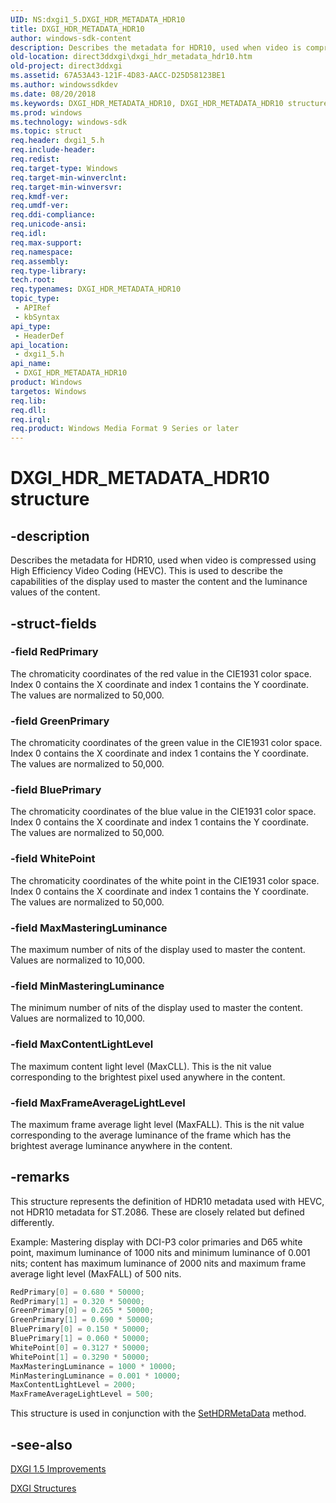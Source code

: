 ```yaml
---
UID: NS:dxgi1_5.DXGI_HDR_METADATA_HDR10
title: DXGI_HDR_METADATA_HDR10
author: windows-sdk-content
description: Describes the metadata for HDR10, used when video is compressed using High Efficiency Video Coding (HEVC).
old-location: direct3ddxgi\dxgi_hdr_metadata_hdr10.htm
old-project: direct3ddxgi
ms.assetid: 67A53A43-121F-4D83-AACC-D25D58123BE1
ms.author: windowssdkdev
ms.date: 08/20/2018
ms.keywords: DXGI_HDR_METADATA_HDR10, DXGI_HDR_METADATA_HDR10 structure [DXGI], direct3ddxgi.dxgi_hdr_metadata_hdr10, dxgi1_5/DXGI_HDR_METADATA_HDR10
ms.prod: windows
ms.technology: windows-sdk
ms.topic: struct
req.header: dxgi1_5.h
req.include-header: 
req.redist: 
req.target-type: Windows
req.target-min-winverclnt: 
req.target-min-winversvr: 
req.kmdf-ver: 
req.umdf-ver: 
req.ddi-compliance: 
req.unicode-ansi: 
req.idl: 
req.max-support: 
req.namespace: 
req.assembly: 
req.type-library: 
tech.root: 
req.typenames: DXGI_HDR_METADATA_HDR10
topic_type:
 - APIRef
 - kbSyntax
api_type:
 - HeaderDef
api_location:
 - dxgi1_5.h
api_name:
 - DXGI_HDR_METADATA_HDR10
product: Windows
targetos: Windows
req.lib: 
req.dll: 
req.irql: 
req.product: Windows Media Format 9 Series or later
---
```


# DXGI_HDR_METADATA_HDR10 structure


## -description


Describes the metadata for HDR10, used when video is compressed using High Efficiency Video Coding (HEVC). This is used to describe the capabilities of the display used to master the content and the luminance values of the content.


## -struct-fields




### -field RedPrimary

The chromaticity coordinates of the red value in the CIE1931 color space. Index 0 contains the X coordinate and index 1 contains the Y coordinate. The values are normalized to 50,000.


### -field GreenPrimary

The chromaticity coordinates of the green value in the CIE1931 color space. Index 0 contains the X coordinate and index 1 contains the Y coordinate. The values are normalized to 50,000.


### -field BluePrimary

The chromaticity coordinates of the blue value in the CIE1931 color space. Index 0 contains the X coordinate and index 1 contains the Y coordinate. The values are normalized to 50,000.


### -field WhitePoint

The chromaticity coordinates of the white point in the CIE1931 color space. Index 0 contains the X coordinate and index 1 contains the Y coordinate. The values are normalized to 50,000.


### -field MaxMasteringLuminance

The maximum number of nits of the display used to master the content. Values are normalized to 10,000. 


### -field MinMasteringLuminance

The minimum number of nits of the display used to master the content. Values are normalized to 10,000.


### -field MaxContentLightLevel

The maximum content light level (MaxCLL). This is the nit value corresponding to the brightest pixel used anywhere in the content.


### -field MaxFrameAverageLightLevel

The maximum frame average light level (MaxFALL). This is the nit value corresponding to the average luminance of the frame which has the brightest average luminance anywhere in the content.


## -remarks



This structure represents the definition of HDR10 metadata used with HEVC, not HDR10 metadata for ST.2086. These are closely related but defined differently.

Example: Mastering display with DCI-P3 color primaries and D65 white point, maximum luminance of 1000 nits and minimum luminance of 0.001 nits; content has maximum luminance of 2000 nits and maximum frame average light level (MaxFALL) of 500 nits.


```cpp
RedPrimary[0] = 0.680 * 50000;
RedPrimary[1] = 0.320 * 50000;
GreenPrimary[0] = 0.265 * 50000;
GreenPrimary[1] = 0.690 * 50000;
BluePrimary[0] = 0.150 * 50000;
BluePrimary[1] = 0.060 * 50000;
WhitePoint[0] = 0.3127 * 50000;
WhitePoint[1] = 0.3290 * 50000;
MaxMasteringLuminance = 1000 * 10000;
MinMasteringLuminance = 0.001 * 10000;
MaxContentLightLevel = 2000;
MaxFrameAverageLightLevel = 500;
```


This structure is used in conjunction with the <a href="https://msdn.microsoft.com/03EBBB29-EAC3-4FE7-9CA7-D9F62CFDA8FB">SetHDRMetaData</a> method.




## -see-also




<a href="https://msdn.microsoft.com/DD7401E1-9991-48D8-AD23-4D34238EA4AF">DXGI 1.5 Improvements</a>



<a href="https://msdn.microsoft.com/22e98880-bcd1-448a-9223-604fff9173fe">DXGI Structures</a>
 

 

